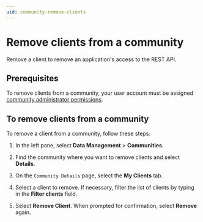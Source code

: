 ```yaml
---
uid: community-remove-clients
---
```


# Remove clients from a community

Remove a client to remove an application's access to the REST API.

## Prerequisites

To remove clients from a community, your user account must be assigned [community administrator permissions](xref:ccRoles#community-administrators-preview).

## To remove clients from a community

To remove a client from a community, follow these steps:

1. In the left pane, select **Data Management** > **Communities**.

1. Find the community where you want to remove clients and select **Details**.

1. On the `Community Details` page, select the **My Clients** tab.

1. Select a client to remove. If necessary, filter the list of clients by typing in the **Filter clients** field. 

1. Select **Remove Client**. When prompted for confirmation, select **Remove** again.
